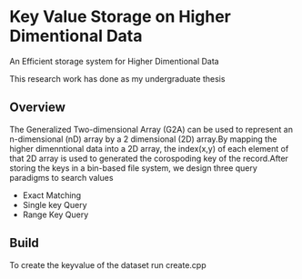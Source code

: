 # Key Value Storage on Higher Dimentional Data

An Efficient storage system for Higher Dimentional Data 

This research work has done as my undergraduate thesis

Overview
--------

The Generalized Two-dimensional Array (G2A) can be used to represent an n-dimensional (nD) array by a 2 dimensional (2D) array.By mapping the higher dimenntional data into a 2D array, the index(x,y) of each element of that 2D array is used to generated the corospoding key of the record.After storing the keys in a bin-based file system, we design three query paradigms to search values 

- Exact Matching
- Single key Query
- Range Key Query



Build
-------
To create the keyvalue of the dataset run create.cpp

